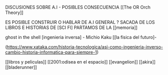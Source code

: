 
DISCUSIONES SOBRE A.I - POSIBLES CONSECUENCIA [[The OR Orch Theory]]

ES POSIBLE CONSTRUIR O HABLAR DE A.I GENERAL ? SACADA DE LOS LIBROS E HISTORIAS DE [SCI FI] PARTAMOS DE LA [[memoria]]

ghost in the shell [ingenieria inversa] - Michio Kaku [[la fisica del futuro]-

(https://www.xataka.com/historia-tecnologica/asi-como-ingenieria-inverso-cambio-historia-informatica-para-siempre-1)

[[libros y peliculas]] [[2001:odisea en el espacio]] [[evangelion]] [[akira]] [[bladerunner]]



